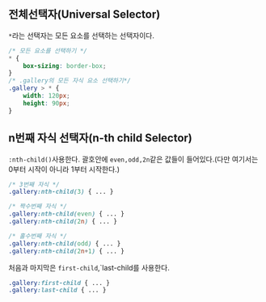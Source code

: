 ## 전체선택자(Universal Selector)
`*`라는 선택자는 모든 요소를 선택하는 선택자이다.
```CSS
/* 모든 요소를 선택하기 */
* {
	box-sizing: border-box;	 
}
/* .gallery의 모든 자식 요소 선택하기*/
.gallery > * {
	width: 120px;
	height: 90px;
}
```

## n번째 자식 선택자(n-th child Selector)
`:nth-child()`사용한다. 괄호안에 `even,odd,2n`같은 값들이 들어있다.(다만 여기서는 0부터 시작이 아니라 1부터 시작한다.)
```CSS
/* 3번째 자식 */
.gallery:nth-child(3) { ... }

/* 짝수번째 자식 */
.gallery:nth-child(even) { ... }
.gallery:nth-child(2n) { ... }

/* 홀수번째 자식 */
.gallery:nth-child(odd) { ... }
.gallery:nth-child(2n+1) { ... }
```

처음과 마지막은 `first-child`,`last-child를 사용한다.
```CSS
.gallery:first-child { ... }
.gallery:last-child { ... }
```
